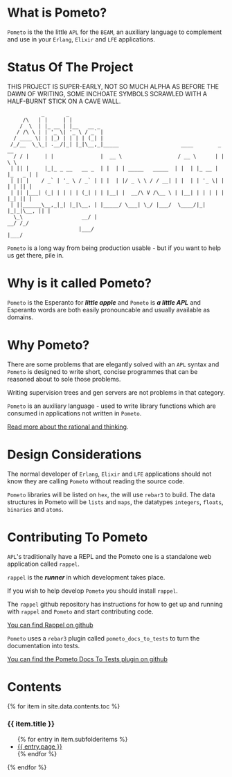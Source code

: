 # What is Pometo?

`Pometo` is the the little `APL` for the `BEAM`, an auxiliary language to complement and use in your `Erlang`, `Elixir` and `LFE` applications.

# Status Of The Project

THIS PROJECT IS SUPER-EARLY, NOT SO MUCH ALPHA AS BEFORE THE DAWN OF WRITING, SOME INCHOATE SYMBOLS SCRAWLED WITH A HALF-BURNT STICK ON A CAVE WALL.

```warning
           _       _
     /\   | |     | |
    /  \  | |_ __ | |__   __ _
   / /\ \ | | '_ \| '_ \ / _` |
  / ____ \| | |_) | | | | (_| |
 /_/__  \_\_| .__/|_| |_|\__,_|_____                    ____        _      __
  / / |     | |               |  __ \                  / __ \      | |     \ \
 | || |     |_|_ _ __   __ _  | |  | | _____   _____  | |  | |_ __ | |_   _ | |
 | || |    / _` | '_ \ / _` | | |  | |/ _ \ \ / / __| | |  | | '_ \| | | | || |
 | || |___| (_| | | | | (_| | | |__| |  __/\ V /\__ \ | |__| | | | | | |_| || |
 | ||______\__,_|_| |_|\__, | |_____/ \___| \_/ |___/  \____/|_| |_|_|\__, || |
  \_\                   __/ |                                          __/ /_/
                       |___/                                          |___/
```

`Pometo` is a long way from being production usable - but if you want to help us get there, pile in.

# Why is it called Pometo?

`Pometo` is the Esperanto for ***little apple*** and `Pometo` is ***a little APL*** and Esperanto words are both easily pronouncable and usually available as domains.

# Why Pometo?

There are some problems that are elegantly solved with an `APL` syntax and `Pometo` is designed to write short, concise programmes that can be reasoned about to sole those problems.

Writing supervision trees and gen servers are not problems in that category.

`Pometo` is an auxiliary language - used to write library functions which are consumed in applications not written in `Pometo`.

[Read more about the rational and thinking](https://medium.com/@gordonguthrie/the-beam-needs-an-apl-y-language-6c5c998ba6d).

# Design Considerations

The normal developer of `Erlang`, `Elixir` and `LFE` applications should not know they are calling `Pometo` without reading the source code.

`Pometo` libraries will be listed on `hex`, the will use `rebar3` to build. The data structures in Pometo will be `lists` and `maps`, the datatypes `integers`, `floats`, `binaries` and `atoms`.

# Contributing To Pometo

`APL`'s traditionally have a REPL and the Pometo one is a standalone web application called `rappel`.

`rappel` is the ***runner*** in which development takes place.

If you wish to help develop `Pometo` you should install `rappel`.

The `rappel` github repository has instructions for how to get up and running with `rappel` and `Pometo` and start contributing code.

[You can find Rappel on github](http://github.com/gordonguthrie/rappel)

`Pometo` uses a `rebar3` plugin called `pometo_docs_to_tests` to turn the documentation into tests.

[You can find the Pometo Docs To Tests plugin on github](http://github.com/gordonguthrie/pometo_docs_to_tests)

# Contents

<div>
{% for item in site.data.contents.toc %}
    <h3>{{ item.title }}</h3>
      <ul>
        {% for entry in item.subfolderitems %}
          <li><a href="{{ entry.url }}">{{ entry.page }}</a></li>
        {% endfor %}
      </ul>
  {% endfor %}
</div>